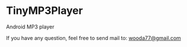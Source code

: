 # TinyMP3Player
Android MP3 player

If you have any question, feel free to send mail to: wooda77@gmail.com
